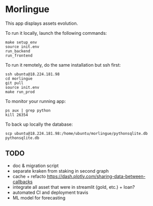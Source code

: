 # Morlingue

This app displays assets evolution.

To run it locally, launch the following commands:
```
make setup_env
source init.env
run_backend
run_frontend
```
To run it remotely, do the same installation but ssh first:
```
ssh ubuntu@18.224.181.98
cd morlingue
git pull
source init.env
make run_prod
```
To monitor your running app:
```
ps aux | grep python
kill 26354
```
To back up locally the database:
```
scp ubuntu@18.224.181.98:/home/ubuntu/morlingue/pythonsqlite.db pythonsqlite.db
```

## TODO

- doc & migration script
- separate kraken from staking in second graph
- cache + refacto https://dash.plotly.com/sharing-data-between-callbacks
- integrate all asset that were in streamlit (gold, etc.) + loan?
- automated CI and deployment travis
- ML model for forecasting